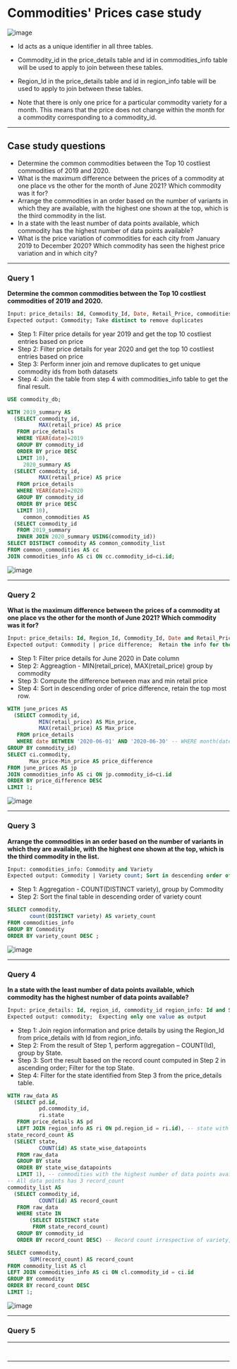 # Commodities' Prices case study

![image](https://user-images.githubusercontent.com/77529445/171989172-57e16cbc-e7ee-4c0a-aa33-a302f780d8cc.png)
- Id acts as a unique identifier in all three tables. 
- Commodity_id in the price_details table and id in commodities_info table will be used to apply to join between these tables. 
- Region_Id in the price_details table and id in region_info table will be used to apply to join between these tables. 



- Note that there is only one price for a particular commodity variety for a month. This means that the price does not change within the month for a commodity corresponding to a commodity_id.
***

## Case study questions
- Determine the common commodities between the Top 10 costliest commodities of 2019 and 2020.
- What is the maximum difference between the prices of a commodity at one place vs the other for the month of June 2021? Which commodity was it for?
- Arrange the commodities in an order based on the number of variants in which they are available, with the highest one shown at the top, which is the third commodity in the list.
- In a state with the least number of data points available, which commodity has the highest number of data points available?
- What is the price variation of commodities for each city from January 2019 to December 2020? Which commodity has seen the highest price variation and in which city?

***

### Query 1
**Determine the common commodities between the Top 10 costliest commodities of 2019 and 2020.**

```sql
Input: price_details: Id, Commodity_Id, Date, Retail_Price, commodities_info: Id, Commodity
Expected output: Commodity; Take distinct to remove duplicates
```

- Step 1: Filter price details for year 2019 and get the top 10 costliest entries based on price
- Step 2: Filter price details for year 2020 and get the top 10 costliest entries based on price
- Step 3: Perform inner join and remove duplicates to get unique commodity ids from both datasets
- Step 4: Join the table from step 4 with commodities_info table to get the final result.


```sql
USE commodity_db;

WITH 2019_summary AS
  (SELECT commodity_id,
          MAX(retail_price) AS price
   FROM price_details
   WHERE YEAR(date)=2019
   GROUP BY commodity_id
   ORDER BY price DESC
   LIMIT 10),
     2020_summary AS
  (SELECT commodity_id,
          MAX(retail_price) AS price
   FROM price_details
   WHERE YEAR(date)=2020
   GROUP BY commodity_id
   ORDER BY price DESC
   LIMIT 10),
     common_commodities AS
  (SELECT commodity_id
   FROM 2019_summary
   INNER JOIN 2020_summary USING(commodity_id))
SELECT DISTINCT commodity AS common_commodity_list
FROM common_commodities AS cc
JOIN commodities_info AS ci ON cc.commodity_id=ci.id;
```
![image](https://user-images.githubusercontent.com/77529445/171987937-3b64c1a4-830e-4b5e-a7f9-ced0c2cd6205.png)

***

### Query 2
**What is the maximum difference between the prices of a commodity at one place vs the other for the month of June 2021? Which commodity was it for?**

```sql
Input: price_details: Id, Region_Id, Commodity_Id, Date and Retail_Price;  commodities_info: Id and Commodity
Expected output: Commodity | price difference;  Retain the info for the highest difference.
```

- Step 1: Filter price details for June 2020 in Date column
- Step 2: Aggreagtion - MIN(retail_price), MAX(retail_price) group by commodity
- Step 3: Compute the difference between max and min retail price
- Step 4: Sort in descending order of price difference, retain the top most row.


```sql
WITH june_prices AS
  (SELECT commodity_id,
          MIN(retail_price) AS Min_price,
          MAX(retail_price) AS Max_price
   FROM price_details
   WHERE date BETWEEN '2020-06-01' AND '2020-06-30' -- WHERE month(date) = 6 and year(date) = 2020
GROUP BY commodity_id)
SELECT ci.commodity,
       Max_price-Min_price AS price_difference
FROM june_prices AS jp
JOIN commodities_info AS ci ON jp.commodity_id=ci.id
ORDER BY price_difference DESC
LIMIT 1;
```
![image](https://user-images.githubusercontent.com/77529445/171988246-13b5f182-d4ca-4fd2-8e40-df8845b6e170.png)

***

### Query 3
**Arrange the commodities in an order based on the number of variants in which they are available, with the highest one shown at the top, which is the third commodity in the list.**

```sql
Input: commodities_info: Commodity and Variety
Expected output: Commodity | Variety count; Sort in descending order of Variety count
```

- Step 1: Aggregation - COUNT(DISTINCT variety), group by Commodity
- Step 2: Sort the final table in descending order of variety count


```sql
SELECT commodity,
       count(DISTINCT variety) AS variety_count
FROM commodities_info
GROUP BY Commodity
ORDER BY variety_count DESC ;
```
![image](https://user-images.githubusercontent.com/77529445/171988577-94d74af4-1d4d-4de1-a771-7d424ba53a09.png)


***

### Query 4
**In a state with the least number of data points available, which commodity has the highest number of data points available?**

```sql
Input: price_details: Id, region_id, commodity_id region_info: Id and State commodities_info: Id and Commodity
Expected output: commodity;  Expecting only one value as output
```

- Step 1: Join region information and price details by using the Region_Id from price_details with Id from region_info.
- Step 2: From the result of Step 1, perform aggregation – COUNT(Id), group by State.
- Step 3: Sort the result based on the record count computed in Step 2 in ascending order; Filter for the top State.
- Step 4: Filter for the state identified from Step 3 from the price_details table.


```sql
WITH raw_data AS
  (SELECT pd.id,
          pd.commodity_id,
          ri.state
   FROM price_details AS pd
   LEFT JOIN region_info AS ri ON pd.region_id = ri.id), -- state with lowest data points
state_record_count AS
  (SELECT state,
          COUNT(id) AS state_wise_datapoints
   FROM raw_data
   GROUP BY state
   ORDER BY state_wise_datapoints
   LIMIT 1), -- commodities with the highest number of data points available from the state with lowest data points
-- All data points has 3 record_count
commodity_list AS
  (SELECT commodity_id,
          COUNT(id) AS record_count
   FROM raw_data
   WHERE state IN
       (SELECT DISTINCT state
        FROM state_record_count)
   GROUP BY commodity_id
   ORDER BY record_count DESC) -- Record count irrespective of variety, group by commodity and sum(record_count)

SELECT commodity,
       SUM(record_count) AS record_count
FROM commodity_list AS cl
LEFT JOIN commodities_info AS ci ON cl.commodity_id = ci.id
GROUP BY commodity
ORDER BY record_count DESC
LIMIT 1;
```
![image](https://user-images.githubusercontent.com/77529445/171988834-c6273f35-80e7-4284-af87-f49fbb1c03b8.png)

***

### Query 5
****

```sql

```



```sql

```

***

